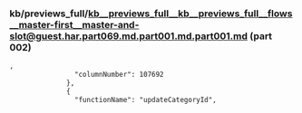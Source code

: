 ### kb/previews_full/kb__previews_full__kb__previews_full__flows__master-first__master-and-slot@guest.har.part069.md.part001.md.part001.md (part 002)

```md
,
                "columnNumber": 107692
              },
              {
                "functionName": "updateCategoryId",
 
```

```
